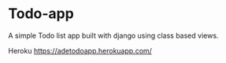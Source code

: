 # Todo-app
A simple Todo list app built with django using class based views.

Heroku
https://adetodoapp.herokuapp.com/
